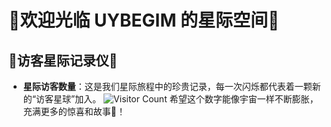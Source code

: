 # 🚀欢迎光临 UYBEGIM 的星际空间🚀

## 🌌访客星际记录仪🌌

- **星际访客数量**：这是我们星际旅程中的珍贵记录，每一次闪烁都代表着一颗新的“访客星球”加入。
  ![Visitor Count](https://profile-counter.glitch.me/UYBEGIM/count.svg) 
希望这个数字能像宇宙一样不断膨胀，充满更多的惊喜和故事🌠！

